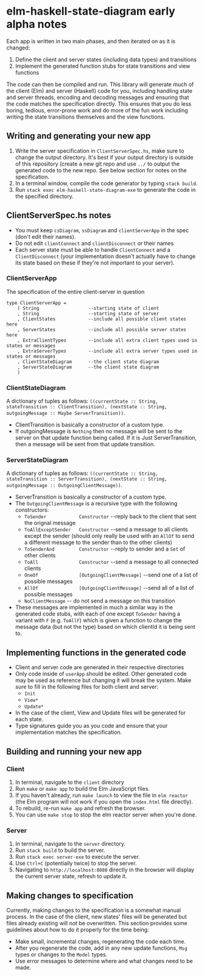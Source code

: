 # elm-haskell-state-diagram early alpha notes
Each app is written in two main phases, and then iterated on as it is changed:
1. Define the client and server states (including data types) and transitions
2. Implement the generated function stubs for state transitions and view functions

The code can then be compiled and run.
This library will generate much of the client (Elm) and server (Haskell) code for you, including handling state and server 
threads, encoding and decoding messages and ensuring that the code matches the specification directly. This ensures that
you do less boring, tedious, error-prone work and do more of the fun work including writing the state transitions themselves
and the view functions.

## Writing and generating your new app
1. Write the server specification in `ClientServerSpec.hs`, make sure to change the output directory.
It's best if your output directory is outside of this repository (create a new git repo and use `../` to 
output the generated code to the new repo. See below section for notes on the specification.
2. In a terminal window, compile the code generator by typing `stack build`.
3. Run `stack exec elm-haskell-state-diagram-exe` to generate the code in the specified directory.

## ClientServerSpec.hs notes
- You must keep `csDiagram`, `ssDiagram` and `clientServerApp` in the spec (don't edit their names).
- Do not edit `clientConnect` and `clientDisconnect` or their names
- Each server state must be able to handle `ClientConnect` and a `ClientDisconnect` (your implementation
doesn't actually have to change its state based on these if they're not important to your server).
### ClientServerApp
The specification of the entire client-server in question
```
type ClientServerApp =
    ( String                  --starting state of client
    , String                  --starting state of server
    , ClientStates            --include all possible client states here
    , ServerStates            --include all possible server states here
    , ExtraClientTypes        --include all extra client types used in states or messages
    , ExtraServerTypes        --include all extra server types used in states or messages
    , ClientStateDiagram      --the client state diagram
    , ServerStateDiagram      --the client state diagram
    )
```
### ClientStateDiagram
A dictionary of tuples as follows:
`((currentState :: String, stateTransition :: ClientTransition), (nextState :: String, outgoingMessage :: Maybe ServerTransition))`.
- ClientTransition is basically a constructor of a custom type.
- If outgoingMessage is `Nothing` then no message will be sent to the server on that update function being called.
If it is Just ServerTransition, then a message will be sent from that update transition.
### ServerStateDiagram
A dictionary of tuples as follows:
`((currentState :: String, stateTransition :: ServerTransition), (nextState :: String, outgoingMessage :: OutgoingClientMessage))`.
- ServerTransition is basically a constructor of a custom type.
- The `OutgoingClientMessage` is a recursive type with the following constructors:
  - `ToSender            Constructor`                   --reply back to the client that sent the orignal message
  - `ToAllExceptSender   Constructor`                   --send a message to all clients except the sender (should only 
  really be used with an `AllOf` to send a different message to the sender than to the other clients)
  - `ToSenderAnd         Constructor`                   --reply to sender and a `Set` of other clients
  - `ToAll               Constructor`                   --send a message to all connected clients
  - `OneOf               [OutgoingClientMessage]`       --send one of a list of possible messages
  - `AllOf               [OutgoingClientMessage]`       --send all of a list of possible messages
  - `NoClientMessage`                                   -- do not send a message on this transition
- These messages are implemented in much a similar way in the generated code stubs, with each of one except `ToSender`
  having a variant with `F` (e.g. `ToAllF`) which is given a function to change the message data (but not the type)
  based on which clientId it is being sent to.
  
## Implementing functions in the generated code
- Client and server code are generated in their respective directories
- Only code inside of `userApp` should be edited. Other generated code may be used as reference but changing it will break the system. Make sure to fill in the following files for both client and server:
  - `Init`
  - `View*`
  - `Update*`
- In the case of the client, View and Update files will be generated for each state.
- Type signatures guide you as you code and ensure that your implementation matches the specification.

## Building and running your new app
### Client
1. In terminal, navigate to the `client` directory 
2. Run `make` or `make app` to build the Elm JavaScript files.
3. If you haven't already, run `make launch` to view the file in `elm reactor` (the Elm program will not work if you 
open the `index.html` file directly).
4. To rebuild, re-run `make app` and refresh the browser.
5. You can use `make stop` to stop the elm reactor server when you're done.
### Server
1. In terminal, navigate to the `server` directory.
2. Run `stack build` to build the server.
3. Run `stack exec server-exe` to execute the server.
4. Use `Ctrl+C` (potentially twice) to stop the server.
5. Navigating to `http://localhost:8080` directly in the browser will display the current server state, refresh to update
it.

## Making changes to specification
Currently, making changes to the specification is a somewhat manual process. In the case of the client, new states' files 
will be generated but files already existing will not be overwritten. This section provides some guidelines about how to do 
it properly for the time being:
- Make small, incremental changes, regenerating the code each time.
- After you regenerate the code, add in any new update functions, `Msg` types or changes to the `Model` types.
- Use error messages to determine where and what changes need to be made.
